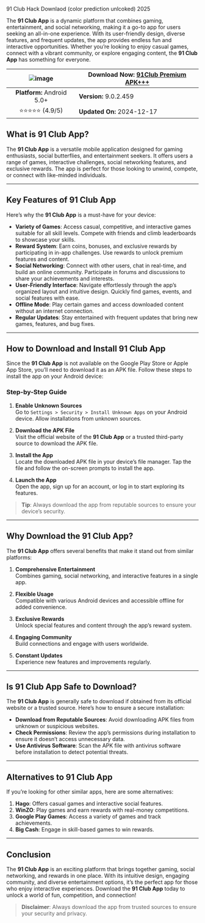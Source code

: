 91 Club Hack Downlaod (color prediction unlcoked) 2025

The **91 Club App** is a dynamic platform that combines gaming, entertainment, and social networking, making it a go-to app for users seeking an all-in-one experience. With its user-friendly design, diverse features, and frequent updates, the app provides endless fun and interactive opportunities. Whether you’re looking to enjoy casual games, connect with a vibrant community, or explore engaging content, the **91 Club App** has something for everyone.

|![image](https://i.pinimg.com/236x/b4/4e/aa/b44eaa4ba822cf9bb89f90b8aee85f59.jpg)| **Download Now:** [91Club Premium APK+++](https://rpy.club/lm/yF5iLbZB2p) |
|:--------------------------------------------------------------:|---------------------------------------------------------|
| **Platform:** Android 5.0+                                     | **Version:** 9.0.2.459                                   |
| ⭐⭐⭐⭐⭐ (4.9/5)                                                 | **Updated On:** 2024-12-17                              |


## What is 91 Club App?

The **91 Club App** is a versatile mobile application designed for gaming enthusiasts, social butterflies, and entertainment seekers. It offers users a range of games, interactive challenges, social networking features, and exclusive rewards. The app is perfect for those looking to unwind, compete, or connect with like-minded individuals.

---

## Key Features of 91 Club App

Here’s why the **91 Club App** is a must-have for your device:

- **Variety of Games**: Access casual, competitive, and interactive games suitable for all skill levels. Compete with friends and climb leaderboards to showcase your skills.
- **Reward System**: Earn coins, bonuses, and exclusive rewards by participating in in-app challenges. Use rewards to unlock premium features and content.
- **Social Networking**: Connect with other users, chat in real-time, and build an online community. Participate in forums and discussions to share your achievements and interests.
- **User-Friendly Interface**: Navigate effortlessly through the app’s organized layout and intuitive design. Quickly find games, events, and social features with ease.
- **Offline Mode**: Play certain games and access downloaded content without an internet connection.
- **Regular Updates**: Stay entertained with frequent updates that bring new games, features, and bug fixes.

---

## How to Download and Install 91 Club App

Since the **91 Club App** is not available on the Google Play Store or Apple App Store, you’ll need to download it as an APK file. Follow these steps to install the app on your Android device:

### Step-by-Step Guide

1. **Enable Unknown Sources**  
   Go to `Settings > Security > Install Unknown Apps` on your Android device. Allow installations from unknown sources.

2. **Download the APK File**  
   Visit the official website of the **91 Club App** or a trusted third-party source to download the APK file.

3. **Install the App**  
   Locate the downloaded APK file in your device’s file manager. Tap the file and follow the on-screen prompts to install the app.

4. **Launch the App**  
   Open the app, sign up for an account, or log in to start exploring its features.

> **Tip**: Always download the app from reputable sources to ensure your device’s security.

---

## Why Download the 91 Club App?

The **91 Club App** offers several benefits that make it stand out from similar platforms:

1. **Comprehensive Entertainment**  
   Combines gaming, social networking, and interactive features in a single app.

2. **Flexible Usage**  
   Compatible with various Android devices and accessible offline for added convenience.

3. **Exclusive Rewards**  
   Unlock special features and content through the app’s reward system.

4. **Engaging Community**  
   Build connections and engage with users worldwide.

5. **Constant Updates**  
   Experience new features and improvements regularly.

---

## Is 91 Club App Safe to Download?

The **91 Club App** is generally safe to download if obtained from its official website or a trusted source. Here’s how to ensure a secure installation:

- **Download from Reputable Sources**: Avoid downloading APK files from unknown or suspicious websites.
- **Check Permissions**: Review the app’s permissions during installation to ensure it doesn’t access unnecessary data.
- **Use Antivirus Software**: Scan the APK file with antivirus software before installation to detect potential threats.

---

## Alternatives to 91 Club App

If you’re looking for other similar apps, here are some alternatives:

1. **Hago**: Offers casual games and interactive social features.
2. **WinZO**: Play games and earn rewards with real-money competitions.
3. **Google Play Games**: Access a variety of games and track achievements.
4. **Big Cash**: Engage in skill-based games to win rewards.

---

## Conclusion

The **91 Club App** is an exciting platform that brings together gaming, social networking, and rewards in one place. With its intuitive design, engaging community, and diverse entertainment options, it’s the perfect app for those who enjoy interactive experiences. Download the **91 Club App** today to unlock a world of fun, competition, and connection!

> **Disclaimer**: Always download the app from trusted sources to ensure your security and privacy.
